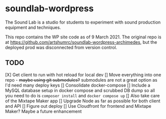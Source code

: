 # soundlab-wordpress
The Sound Lab is a studio for students to experiment with sound production equipment and techniques.

This repo contains the WP site code as of 9 March 2021. The original repo is at https://github.com/artshumrc/soundlab-wordpress-archimedes, but the deployed prod was disconnected from version control.

## TODO
[X] Get client to run with hot reload for local dev
[] Move everything into one repo - ~~maybe using git submodules?~~ submodules are not a great option as I'd need many deploy keys
[] Consolidate docker-compose
[] Include a MySQL database setup in docker compose and scrubbed DB dump so all you need to do is `composer install` and `docker compose up`
[] Also take care of the Mixtape Maker app
[] Upgrade Node as far as possible for both client and API
[] Figure out deploy
[] Use Cloudfront for frontend and Mixtape Maker? Maybe a future enhancement